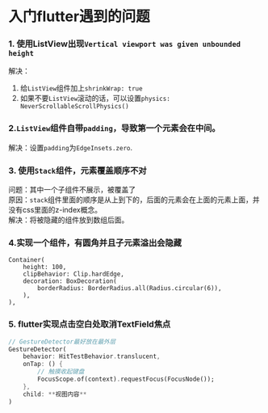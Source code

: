 # 入门flutter遇到的问题

### 1. 使用ListView出现`Vertical viewport was given unbounded height`

解决：
1. 给`ListView`组件加上`shrinkWrap: true`
2. 如果不要`ListView`滚动的话，可以设置`physics: NeverScrollableScrollPhysics()`
### 2.`ListView`组件自带`padding`，导致第一个元素会在中间。

解决：设置`padding`为`EdgeInsets.zero`.

### 3. 使用`Stack`组件，元素覆盖顺序不对

问题：其中一个子组件不展示，被覆盖了  
原因：`stack`组件里面的顺序是从上到下的，后面的元素会在上面的元素上面，并没有css里面的z-index概念。  
解决：将被隐藏的组件放到数组后面。  

### 4.实现一个组件，有圆角并且子元素溢出会隐藏
```
Container(
    height: 100,
    clipBehavior: Clip.hardEdge,
    decoration: BoxDecoration(
        borderRadius: BorderRadius.all(Radius.circular(6)),
    ),
),

```
### 5. flutter实现点击空白处取消TextField焦点
```dart
// GestureDetector最好放在最外层
GestureDetector(
    behavior: HitTestBehavior.translucent,
    onTap: () {
        // 触摸收起键盘
        FocusScope.of(context).requestFocus(FocusNode());
    },
    child: **视图内容**
)
```